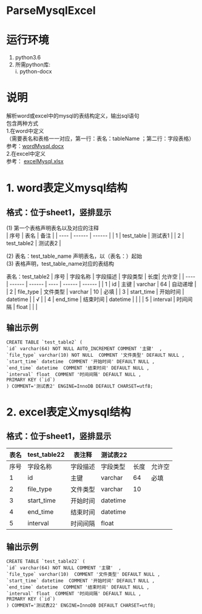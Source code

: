 # ParseMysqlExcel
# 运行环境 
1. python3.6
2. 所需python库:  
   i. python-docx 

# 说明
解析word或excel中的mysql的表结构定义，输出sql语句  
包含两种方式  
1.在word中定义  
（需要表名和表格一一对应，第一行：表名：tableName   ；第二行：字段表格）  
  参考：[wordMysql.docx](wordMysql.docx)  
2.在excel中定义  
  参考： [excelMysql.xlsx](/excelMysql.xlsx)

# 1. word表定义mysql结构
## 格式：位于sheet1，竖排显示 
(1) 第一个表格声明表名以及对应的注释  
| 序号 | 表名 | 备注 |
| ---- | ------ | ------ |
| 1 |	test_table | 测试表1 |
| 2 |	test_table2 | 测试表2 |

(2) 表名：test_table_name  声明表名，以（表名：）起始  
(3) 表格声明，test_table_name对应的表结构

表名：test_table2
| 序号 | 字段名称 | 字段描述 | 字段类型 | 长度| 允许空 |
| ---- | ------ | ------ | ---- | ------ | ------ |
| 1 |	id | 主键 | varchar | 64 | 自动递增 |
| 2 |	file_type | 文件类型 | varchar | 10 | 必填 |
| 3 |	start_time | 开始时间 | datetime |   | √ |
| 4 |	end_time | 结束时间 | datetime |  |  |
| 5 |	interval | 时间间隔 | float |   |  |


## 输出示例
```
CREATE TABLE `test_table2` (
`id` varchar(64) NOT NULL AUTO_INCREMENT COMMENT '主键'  ,
`file_type` varchar(10) NOT NULL  COMMENT '文件类型' DEFAULT NULL ,
`start_time` datetime  COMMENT '开始时间' DEFAULT NULL ,
`end_time` datetime  COMMENT '结束时间' DEFAULT NULL ,
`interval` float  COMMENT '时间间隔' DEFAULT NULL ,
PRIMARY KEY (`id`)
) COMMENT='测试表2' ENGINE=InnoDB DEFAULT CHARSET=utf8;
```


# 2. excel表定义mysql结构
## 格式：位于sheet1，竖排显示

| 表名 | test_table22 | 表注释 | 测试表22 |   |  |
| ---- | ------ | ------ | ---- | ------ | ------ |
| 序号 | 字段名称 | 字段描述 | 字段类型 | 长度| 允许空 |
| 1 |	id | 主键 | varchar | 64 | 必填 |
| 2 |	file_type | 文件类型 | varchar | 10 |
| 3 |	start_time | 开始时间 | datetime |   |
| 4 |	end_time | 结束时间 | datetime |   |
| 5 |	interval | 时间间隔 | float |   |


## 输出示例
```
CREATE TABLE `test_table22` (
`id` varchar(64) NOT NULL COMMENT '主键'  ,
`file_type` varchar(10)  COMMENT '文件类型' DEFAULT NULL ,
`start_time` datetime  COMMENT '开始时间' DEFAULT NULL ,
`end_time` datetime  COMMENT '结束时间' DEFAULT NULL ,
`interval` float  COMMENT '时间间隔' DEFAULT NULL ,
PRIMARY KEY (`id`)
) COMMENT='测试表22' ENGINE=InnoDB DEFAULT CHARSET=utf8;
```
